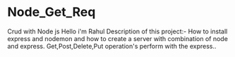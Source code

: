 # Node_Get_Req
Crud with Node js
Hello i'm Rahul 
Description of this project:- How to install express and nodemon and how to create a server with combination of node and express. Get,Post,Delete,Put operation's perform with the express..
